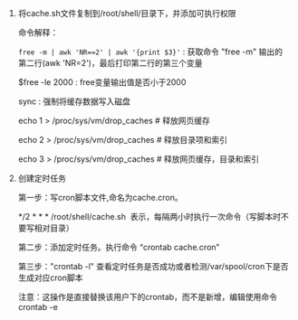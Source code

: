 1. 将cache.sh文件复制到/root/shell/目录下，并添加可执行权限

   命令解释：
   
   `free -m | awk 'NR==2' | awk '{print $3}'` : 获取命令 "free -m" 输出的第二行(awk 'NR=2')，最后打印第二行的第三个变量
   
   $free -le  2000 : free变量输出值是否小于2000
   
   sync : 强制将缓存数据写入磁盘
   
   echo 1 > /proc/sys/vm/drop_caches      # 释放网页缓存
   
   echo 2 > /proc/sys/vm/drop_caches      # 释放目录项和索引
   
   echo 3 > /proc/sys/vm/drop_caches      # 释放网页缓存，目录和索引

2. 创建定时任务

   第一步：写cron脚本文件,命名为cache.cron。
  
   */2 * * * /root/shell/cache.sh  表示，每隔两小时执行一次命令（写脚本时不要写相对目录）
  
   第二步：添加定时任务。执行命令 “crontab cache.cron” 
  
   第三步："crontab -l" 查看定时任务是否成功或者检测/var/spool/cron下是否生成对应cron脚本
   
   注意：这操作是直接替换该用户下的crontab，而不是新增，编辑使用命令crontab -e
